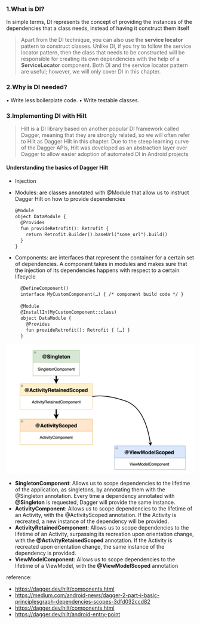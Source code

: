 ### 1.What is DI?

In simple terms, DI represents the concept of providing the instances of the dependencies
that a class needs, instead of having it construct them itself

> Apart from the DI technique, you can also use the **service locator** pattern to
> construct classes. Unlike DI, if you try to follow the service locator pattern,
> then the class that needs to be constructed will be responsible for creating its
> own dependencies with the help of a **ServiceLocator** component. Both
> DI and the service locator pattern are useful; however, we will only cover DI in
> this chapter.

### 2.Why is DI needed?

• Write less boilerplate code.
• Write testable classes.

### 3.Implementing DI with Hilt

> Hilt is a DI library based on another popular DI framework called Dagger,
> meaning that they are strongly related, so we will often refer to Hilt as Dagger
> Hilt in this chapter. Due to the steep learning curve of the Dagger APIs, Hilt
> was developed as an abstraction layer over Dagger to allow easier adoption of
> automated DI in Android projects

#### **Understanding the basics of Dagger Hilt**

* Injection
* Modules: are classes annotated with @Module that allow us to instruct Dagger Hilt on
  how to provide dependencies

  ```
  @Module
  object DataModule {
    @Provides
    fun provideRetrofit(): Retrofit {
      return Retrofit.Builder().baseUrl("some_url").build()
    }
  }
  ```
* Components: are interfaces that represent the container for a certain set of dependencies.
  A component takes in modules and makes sure that the injection of its dependencies
  happens with respect to a certain lifecycle

  ```
    @DefineComponent()
    interface MyCustomComponent(…) { /* component build code */ }

    @Module
    @InstallIn(MyCustomComponent::class)
    object DataModule {
      @Provides
      fun provideRetrofit(): Retrofit { […] }
    }
  ```

![image.png](./assets/1671244577383-image.png)

- **SingletonComponent**: Allows us to scope dependencies to the lifetime of the
  application, as singletons, by annotating them with the @Singleton annotation.
  Every time a dependency annotated with **@Singleton** is requested, Dagger will
  provide the same instance.
- **ActivityComponent**: Allows us to scope dependencies to the lifetime of
  an Activity, with the @ActivityScoped annotation. If the Activity is
  recreated, a new instance of the dependency will be provided.
- **ActivityRetainedComponent**: Allows us to scope dependencies to the
  lifetime of an Activity, surpassing its recreation upon orientation change, with
  the **@ActivityRetainedScoped** annotation. If the Activity is recreated
  upon orientation change, the same instance of the dependency is provided.
- **ViewModelComponent**: Allows us to scope dependencies to the lifetime of a
  ViewModel, with the **@ViewModelScoped** annotation

reference:

* https://dagger.dev/hilt/components.html
* https://medium.com/android-news/dagger-2-part-i-basic-principlesgraph-dependencies-scopes-3dfd032ccd82
* https://dagger.dev/hilt/components.html
* https://dagger.dev/hilt/android-entry-point
